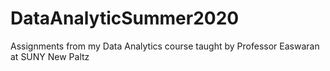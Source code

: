 # DataAnalyticSummer2020
Assignments from my Data Analytics course taught by Professor Easwaran at SUNY New Paltz
